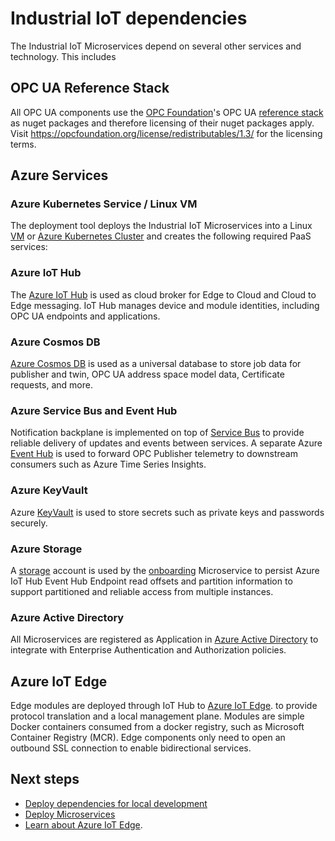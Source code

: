 # Industrial IoT dependencies

The Industrial IoT Microservices depend on several other services and technology. This includes

## OPC UA Reference Stack

All OPC UA components use the [OPC Foundation](https://opcfoundation.org/)'s OPC UA [reference stack](https://github.com/OPCFoundation/UA-.NETStandard) as nuget packages and therefore licensing of their nuget packages apply. Visit https://opcfoundation.org/license/redistributables/1.3/ for the licensing terms.

## Azure Services

### Azure Kubernetes Service / Linux VM

The deployment tool deploys the Industrial IoT Microservices into a Linux [VM](https://azure.microsoft.com/en-us/services/virtual-machines/) or [Azure Kubernetes Cluster](https://azure.microsoft.com/en-us/services/kubernetes-service/) and creates the following required PaaS services:

### Azure IoT Hub 

The [Azure IoT Hub](https://azure.microsoft.com/en-us/services/iot-hub/) is used as cloud broker for Edge to Cloud and Cloud to Edge messaging.   IoT Hub manages device and module identities, including OPC UA endpoints and applications.

### Azure Cosmos DB

[Azure Cosmos DB](https://azure.microsoft.com/en-us/services/cosmos-db/) is used as a universal database to store job data for publisher and twin, OPC UA address space model data, Certificate requests, and more.

### Azure Service Bus and Event Hub

Notification backplane is implemented on top of [Service Bus](https://azure.microsoft.com/en-us/services/service-bus/) to provide reliable delivery of updates and events between services.   A separate Azure [Event Hub](https://azure.microsoft.com/en-us/services/event-hubs/) is used to forward OPC Publisher telemetry to downstream consumers such as Azure Time Series Insights.

### Azure KeyVault

Azure [KeyVault](https://azure.microsoft.com/en-us/services/key-vault/) is used to store secrets such as private keys and passwords securely.

### Azure Storage

A [storage](https://azure.microsoft.com/en-us/services/storage/blobs/) account is used by the [onboarding](../services/onboarding.md) Microservice to persist Azure IoT Hub Event Hub Endpoint read offsets and partition information to support partitioned and reliable access from multiple instances.

### Azure Active Directory

All Microservices are registered as Application in [Azure Active Directory](https://azure.microsoft.com/en-us/services/active-directory/) to integrate with Enterprise Authentication and Authorization policies.

## Azure IoT Edge

Edge modules are deployed through IoT Hub to [Azure IoT Edge](https://azure.microsoft.com/services/iot-edge/). to provide protocol translation and a local management plane.  Modules are simple Docker containers consumed from a docker registry, such as Microsoft Container Registry (MCR).  Edge components only need to open an outbound SSL connection to enable bidirectional services.   

## Next steps

* [Deploy dependencies for local development](../howto-deploy-dependencies.md)
* [Deploy Microservices](../howto-deploy-microservices.md)
* [Learn about Azure IoT Edge](https://azure.microsoft.com/services/iot-edge/).
